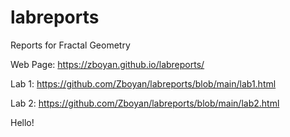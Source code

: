 # labreports
Reports for Fractal Geometry

Web Page: https://zboyan.github.io/labreports/

Lab 1: https://github.com/Zboyan/labreports/blob/main/lab1.html

Lab 2: https://github.com/Zboyan/labreports/blob/main/lab2.html

Hello!
